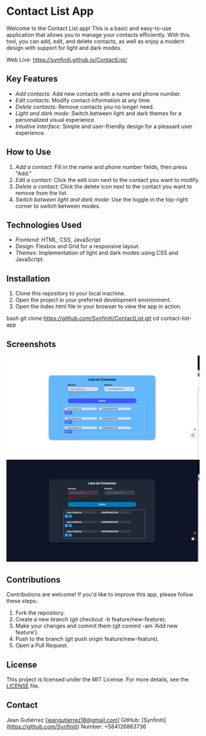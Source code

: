 # Contact List App

Welcome to the Contact List app! This is a basic and easy-to-use application that allows you to manage your contacts efficiently. With this tool, you can add, edit, and delete contacts, as well as enjoy a modern design with support for light and dark modes.

Web Live: https://synfiniti.github.io/ContactList/

## Key Features

- _Add contacts:_ Add new contacts with a name and phone number.
- _Edit contacts:_ Modify contact information at any time.
- _Delete contacts:_ Remove contacts you no longer need.
- _Light and dark mode:_ Switch between light and dark themes for a personalized visual experience.
- _Intuitive interface:_ Simple and user-friendly design for a pleasant user experience.

## How to Use

1. _Add a contact:_ Fill in the name and phone number fields, then press "Add."
2. _Edit a contact:_ Click the edit icon next to the contact you want to modify.
3. _Delete a contact:_ Click the delete icon next to the contact you want to remove from the list.
4. _Switch between light and dark mode:_ Use the toggle in the top-right corner to switch between modes.

## Technologies Used

- _Frontend:_ HTML, CSS, JavaScript
- _Design:_ Flexbox and Grid for a responsive layout.
- _Themes:_ Implementation of light and dark modes using CSS and JavaScript.

## Installation

1. Clone this repository to your local machine.
2. Open the project in your preferred development environment.
3. Open the index.html file in your browser to view the app in action.

bash
git clone https://github.com/Synfiniti/ContactList.git
cd contact-list-app

## Screenshots

![Light Mode](images/light-mode.png)
![Dark Mode](images/dark-mode.png)

## Contributions

Contributions are welcome! If you'd like to improve this app, please follow these steps:

1. Fork the repository.
2. Create a new branch (git checkout -b feature/new-feature).
3. Make your changes and commit them (git commit -am 'Add new feature').
4. Push to the branch (git push origin feature/new-feature).
5. Open a Pull Request.

## License

This project is licensed under the MIT License. For more details, see the [LICENSE](LICENSE) file.

## Contact

Jean Gutiérrez [jeangutierrez18@gmail.com]
GitHub: [Synfiniti] (https://github.com/Synfiniti)
Number: +584126863736

